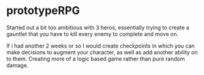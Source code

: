 # prototypeRPG


Started out a bit too ambitious with 3 heros, essentially trying to create a gauntlet that you have to kill every enemy to complete and move on.

If i had another 2 weeks or so I would create checkpoints in which you can make decisions to augment your character, as well as add another ability on to them. 
Creating more of a logic based game rather than pure random damage.